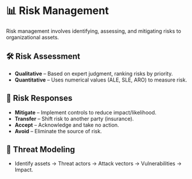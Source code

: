 # 📊 Risk Management

Risk management involves identifying, assessing, and mitigating risks to organizational assets.

## 🛠 Risk Assessment
- **Qualitative** – Based on expert judgment, ranking risks by priority.
- **Quantitative** – Uses numerical values (ALE, SLE, ARO) to measure risk.

## 🚨 Risk Responses
- **Mitigate** – Implement controls to reduce impact/likelihood.
- **Transfer** – Shift risk to another party (insurance).
- **Accept** – Acknowledge and take no action.
- **Avoid** – Eliminate the source of risk.

## 🧠 Threat Modeling
- Identify assets → Threat actors → Attack vectors → Vulnerabilities → Impact.
